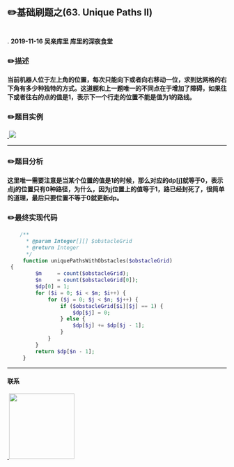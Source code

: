 
## :pencil2:基础刷题之(63. Unique Paths II)
<br>.
**2019-11-16 吴亲库里 库里的深夜食堂**

### :pencil2:描述

**当前机器人位于左上角的位置，每次只能向下或者向右移动一位，求到达网格的右下角有多少种独特的方式。这道题和上一题唯一的不同点在于增加了障碍，如果往下或者往右的点的值是1，表示下一个行走的位置不能是值为1的路线。**
### :pencil2:题目实例

<a href="https://github.com/wuqinqiang/">
​    <img src="https://github.com/wuqinqiang/Lettcode-php/blob/master/images/63.png">
</a> 

****
### :pencil2:题目分析
  
**这里唯一需要注意是当某个位置的值是1的时候，那么对应的dp[j]就等于0，表示点j的位置只有0种路径，为什么，因为j位置上的值等于1，路已经封死了，很简单的道理，最后只要位置不等于0就更新dp。**

### :pencil2:最终实现代码

```php
    /**
      * @param Integer[][] $obstacleGrid
      * @return Integer
      */
     function uniquePathsWithObstacles($obstacleGrid)
 {
         $m     = count($obstacleGrid);
         $n     = count($obstacleGrid[0]);
         $dp[0] = 1;
         for ($i = 0; $i < $m; $i++) {
             for ($j = 0; $j < $n; $j++) {
                 if ($obstacleGrid[$i][$j] == 1) {
                     $dp[$j] = 0;
                 } else {
                     $dp[$j] += $dp[$j - 1];
                 }
             }
         }
         return $dp[$n - 1];
     }

```
  ****
 
#### 联系

<a href="https://github.com/wuqinqiang/">
​    <img src="https://github.com/wuqinqiang/Lettcode-php/blob/master/qrcode_for_gh_c194f9d4cdb1_430.jpg" width="150px" height="150px">
</a> 